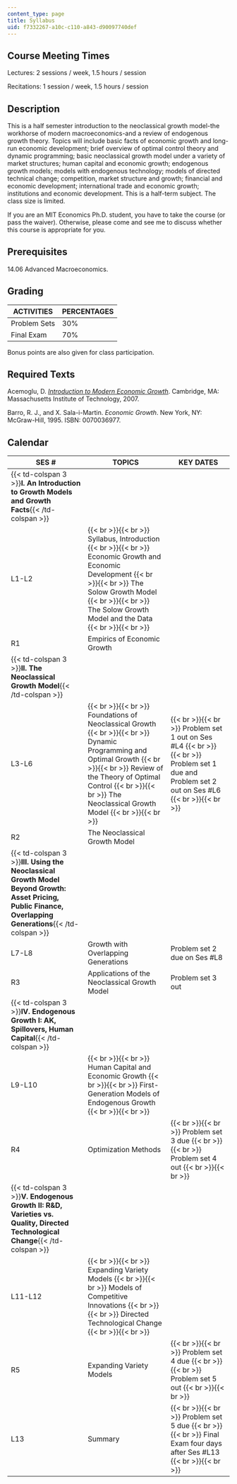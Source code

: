 ```yaml
---
content_type: page
title: Syllabus
uid: f7332267-a10c-c110-a843-d90097740def
---
```


Course Meeting Times
--------------------

Lectures: 2 sessions / week, 1.5 hours / session

Recitations: 1 session / week, 1.5 hours / session

Description
-----------

This is a half semester introduction to the neoclassical growth model-the workhorse of modern macroeconomics-and a review of endogenous growth theory. Topics will include basic facts of economic growth and long-run economic development; brief overview of optimal control theory and dynamic programming; basic neoclassical growth model under a variety of market structures; human capital and economic growth; endogenous growth models; models with endogenous technology; models of directed technical change; competition, market structure and growth; financial and economic development; international trade and economic growth; institutions and economic development. This is a half-term subject. The class size is limited.

If you are an MIT Economics Ph.D. student, you have to take the course (or pass the waiver). Otherwise, please come and see me to discuss whether this course is appropriate for you.

Prerequisites
-------------

14.06 Advanced Macroeconomics.

Grading
-------

| ACTIVITIES | PERCENTAGES |
| --- | --- |
| Problem Sets | 30% |
| Final Exam | 70% 

Bonus points are also given for class participation.

Required Texts
--------------

Acemoglu, D. [_Introduction to Modern Economic Growth_](http://econ-www.mit.edu/faculty/index.htm?prof_id=acemoglu&type=books). Cambridge, MA: Massachusetts Institute of Technology, 2007.

Barro, R. J., and X. Sala-i-Martin. _Economic Growth_. New York, NY: McGraw-Hill, 1995. ISBN: 0070036977.

Calendar
--------

| SES # | TOPICS | KEY DATES |
| --- | --- | --- |
| {{< td-colspan 3 >}}**I. An Introduction to Growth Models and Growth Facts**{{< /td-colspan >}} |||
| L1-L2 |  {{< br >}}{{< br >}} Syllabus, Introduction {{< br >}}{{< br >}} Economic Growth and Economic Development {{< br >}}{{< br >}} The Solow Growth Model {{< br >}}{{< br >}} The Solow Growth Model and the Data {{< br >}}{{< br >}}  | &nbsp; |
| R1 | Empirics of Economic Growth | &nbsp; |
| {{< td-colspan 3 >}}**II. The Neoclassical Growth Model**{{< /td-colspan >}} |||
| L3-L6 |  {{< br >}}{{< br >}} Foundations of Neoclassical Growth {{< br >}}{{< br >}} Dynamic Programming and Optimal Growth {{< br >}}{{< br >}} Review of the Theory of Optimal Control {{< br >}}{{< br >}} The Neoclassical Growth Model {{< br >}}{{< br >}}  |  {{< br >}}{{< br >}} Problem set 1 out on Ses #L4 {{< br >}}{{< br >}} Problem set 1 due and Problem set 2 out on Ses #L6 {{< br >}}{{< br >}}  |
| R2 | The Neoclassical Growth Model | &nbsp; |
| {{< td-colspan 3 >}}**III. Using the Neoclassical Growth Model Beyond Growth: Asset Pricing, Public Finance, Overlapping Generations**{{< /td-colspan >}} |||
| L7-L8 | Growth with Overlapping Generations | Problem set 2 due on Ses #L8 |
| R3 | Applications of the Neoclassical Growth Model | Problem set 3 out |
| {{< td-colspan 3 >}}**IV. Endogenous Growth I: AK, Spillovers, Human Capital**{{< /td-colspan >}} |||
| L9-L10 |  {{< br >}}{{< br >}} Human Capital and Economic Growth {{< br >}}{{< br >}} First-Generation Models of Endogenous Growth {{< br >}}{{< br >}}  | &nbsp; |
| R4 | Optimization Methods |  {{< br >}}{{< br >}} Problem set 3 due {{< br >}}{{< br >}} Problem set 4 out {{< br >}}{{< br >}}  |
| {{< td-colspan 3 >}}**V. Endogenous Growth II: R&D, Varieties vs. Quality, Directed Technological Change**{{< /td-colspan >}} |||
| L11-L12 |  {{< br >}}{{< br >}} Expanding Variety Models {{< br >}}{{< br >}} Models of Competitive Innovations {{< br >}}{{< br >}} Directed Technological Change {{< br >}}{{< br >}}  | &nbsp; |
| R5 | Expanding Variety Models |  {{< br >}}{{< br >}} Problem set 4 due {{< br >}}{{< br >}} Problem set 5 out {{< br >}}{{< br >}}  |
| L13 | Summary |  {{< br >}}{{< br >}} Problem set 5 due {{< br >}}{{< br >}} Final Exam four days after Ses #L13 {{< br >}}{{< br >}}